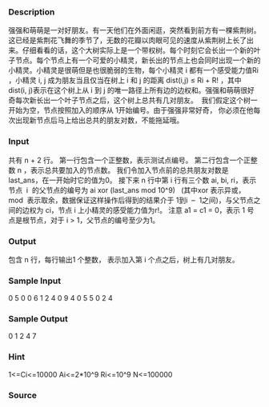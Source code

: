 
### Description
强强和萌萌是一对好朋友。有一天他们在外面闲逛，突然看到前方有一棵紫荆树。这已经是紫荆花飞舞的季节了，无数的花瓣以肉眼可见的速度从紫荆树上长了出来。仔细看看的话，这个大树实际上是一个带权树。每个时刻它会长出一个新的叶子节点。每个节点上有一个可爱的小精灵，新长出的节点上也会同时出现一个新的小精灵。小精灵是很萌但是也很脆弱的生物，每个小精灵 i 都有一个感受能力值Ri ，小精灵 i, j 成为朋友当且仅当在树上 i 和 j 的距离 dist(i,j) ≤ Ri + R! ，其中 dist(i, j)表示在这个树上从 i 到 j 的唯一路径上所有边的边权和。强强和萌萌很好奇每次新长出一个叶子节点之后，这个树上总共有几对朋友。  
我们假定这个树一开始为空，节点按照加入的顺序从 1开始编号。由于强强非常好奇， 你必须在他每次出现新节点后马上给出总共的朋友对数，不能拖延哦。  
### Input

共有 n + 2 行。 
第一行包含一个正整数，表示测试点编号。 
第二行包含一个正整数 n ，表示总共要加入的节点数。 
我们令加入节点前的总共朋友对数是 last_ans，在一开始时它的值为0。 
接下来 n 行中第 i 行有三个数 ai, bi, ri，表示节点  i  的父节点的编号为 ai xor (last_ans mod 10^9)   (其中xor 表示异或，mod  表示取余，数据保证这样操作后得到的结果介于 1到i  –  1之间)，与父节点之间的边权为 ci，节点 i 上小精灵的感受能力值为r!。 
注意 a1 = c1 = 0，表示 1 号点是根节点，对于 i > 1，父节点的编号至少为1。 
### Output
包含 n 行，每行输出1 个整数， 表示加入第 i 个点之后，树上有几对朋友。 
### Sample Input
0 
5 
0 0 6 
1 2 4 
0 9 4 
0 5 5 
0 2 4 

### Sample Output


0 
1 
2 
4 
7 

### Hint
1<=Ci<=10000
Ai<=2*10^9
Ri<=10^9
N<=100000
### Source
